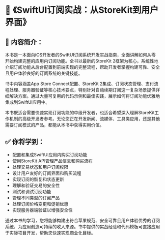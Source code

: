 # 📘 《SwiftUI订阅实战：从StoreKit到用户界面》

## 📖 内容简介：

本书是一本面向iOS开发者的SwiftUI订阅系统开发实战指南，全面讲解如何从零开始构建完整的应用内订阅功能。全书以最新的StoreKit 2框架为核心，系统性地介绍订阅功能从后台配置到前端实现的完整流程，帮助开发者掌握构建可靠、安全且用户体验良好的订阅系统的关键技能。

书中内容涵盖App Store Connect配置、StoreKit 2集成、订阅状态管理、支付流程处理、服务器验证等核心技术要点，特别针对自动续期订阅这一复杂场景提供详细解决方案。通过大量可复用的代码示例和最佳实践，展示如何将订阅功能优雅地集成到SwiftUI应用中。

本书既适合需要快速实现订阅功能的中级开发者，也适合希望深入理解StoreKit工作机制的高级开发者参考。无论您正在开发新闻、流媒体、工具类应用，还是其他需要订阅模式的产品，都能从本书中获得实用价值。

## ✅ 你将学到：
- 配置和集成SwiftUI应用内购买订阅功能
- 使用StoreKit API管理产品信息和购买流程
- 处理交易状态和用户订阅权限
- 设计用户友好的订阅界面和购买流程
- 实现订阅的恢复和状态更新
- 理解和验证交易的安全性
- 测试和调试订阅功能
- 管理不同类型的订阅产品
- 处理订阅价格变更和促销优惠
- 实现服务器端验证以增强安全性

通过本书的学习，您将能够构建出符合苹果规范、安全可靠且用户体验优秀的订阅系统，为应用创造可持续的收入来源。书中提供的实战经验和代码模板可直接应用于实际项目开发，帮助您快速实现商业化目标。